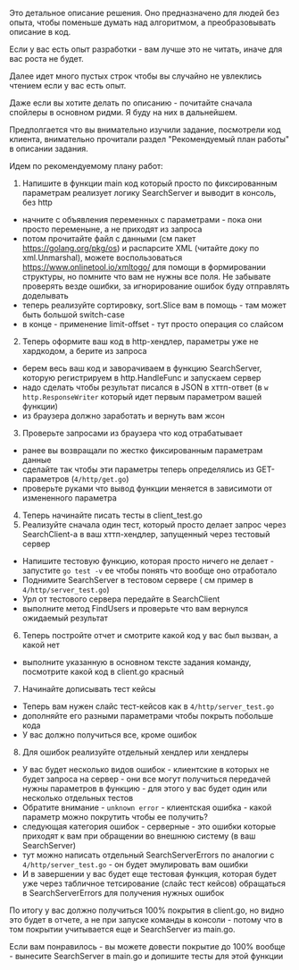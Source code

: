 Это детальное описание решения. Оно предназначено для людей без опыта, чтобы поменьше думать над алгоритмом, а преобразовывать описание в код.

Если у вас есть опыт разработки - вам лучше это не читать, иначе для вас роста не будет.

Далее идет много пустых строк чтобы вы случайно не увлеклись чтением если у вас есть опыт.

Даже если вы хотите делать по описанию - почитайте сначала спойлеры в основном ридми. Я буду на них в дальнейшем.










Предполгается что вы внимательно изучили задание, посмотрели код клиента, внимательно прочитали раздел "Рекомендуемый план работы" в описании задания.



























Идем по рекомендуемому плану работ:

1. Напишите в функции main код который просто по фиксированным параметрам реализует логику SearchServer и выводит в консоль, без http

* начните с объявления переменных с параметрами - пока они просто переменыне, а не приходят из запроса
* потом прочитайте файл с данными (см пакет https://golang.org/pkg/os) и распарсите XML (читайте доку по xml.Unmarshal), можете воспользоваться https://www.onlinetool.io/xmltogo/ для помощи в формировании структуры, но помните что вам не нужны все поля. Не забывате проверять везде ошибки, за игнорирование ошибок буду отправлять доделывать
* теперь реализуйте сортировку, sort.Slice вам в помощь - там может быть большой switch-case 
* в конце - применение limit-offset - тут просто операция со слайсом

2. Теперь оформите ваш код в http-хендлер, параметры уже не хардкодом, а берите из запроса

* берем весь ваш код и заворачиваем в функцию SearchServer, которую регистрируем в http.HandleFunc и запускаем сервер
* надо сделать чтобы результат писался в JSON в хттп-ответ (в `w http.ResponseWriter` который идет первым параметром вашей функции) 
* из браузера должно заработать и вернуть вам жсон

3. Проверьте запросами из браузера что код отрабатывает

* ранее вы возвращали по жестко фиксированным параметрам данные
* сделайте так чтобы эти параметры теперь определялись из GET-параметров (`4/http/get.go`)
* проверьте руками что вывод функции меняется в зависимоти от измененного параметра

4. Теперь начинайте писать тесты в client_test.go
5. Реализуйте сначала один тест, который просто делает запрос через SearchClient-а в ваш хттп-хендлер, запущенный через тестовый сервер 

* Напишите тестовую функцию, которая просто ничего не делает - запустите `go test -v` ее чтобы понять что вообще оно отработало
* Поднимите SearchServer в тестовом сервере ( см пример в `4/http/server_test.go`)
* Урл от тестового сервера передайте в SearchClient
* выполните метод FindUsers и проверьте что вам вернулся ожидаемый результат

6. Теперь постройте отчет и смотрите какой код у вас был вызван, а какой нет

* выполните указанную в основном тексте задания команду, посмотрите какой код в client.go красный

7. Начинайте дописывать тест кейсы

* Теперь вам нужен слайс тест-кейсов как в `4/http/server_test.go`
* дополняйте его разными параметрами чтобы покрыть побольше кода
* У вас должно получиться все, кроме ошибок

8. Для ошибок реализуйте отдельный хендлер или хендлеры

* У вас будет несколько видов ошибок - клиентские в которых не будет запроса на сервер - они все могут получиться передачей нужны параметров в функцию - для этого у вас будет один или несколько отдельных тестов
* Обратите внимание - `unknown error` - клиентская ошибка - какой параметр можно покрутить чтобы ее получить?
* следующая категория ошибок - серверные - это ошибки которые приходят к вам при обращении во внешнюю систему (в ваш SearchServer)
* тут можно написать отдельный SearchServerErrors по аналогии с `4/http/server_test.go` - он будет эмулировать вам ошибки
* И в завершении у вас будет еще тестовая функция, которая будет уже через табличное тетсирование (слайс тест кейсов) обращаться в SearchServerErrors для получения нужных ошибок

По итогу у вас должно получиться 100% покрытия в client.go, но видно это будет в отчете, а не при запуске команды в консоли - потому что в том покрытии учитывается еще и SearchServer из main.go.

Если вам  понравилось - вы можете довести покрытие до 100% вообще - вынесите SearchServer в main.go и допишите тесты для этой функции
